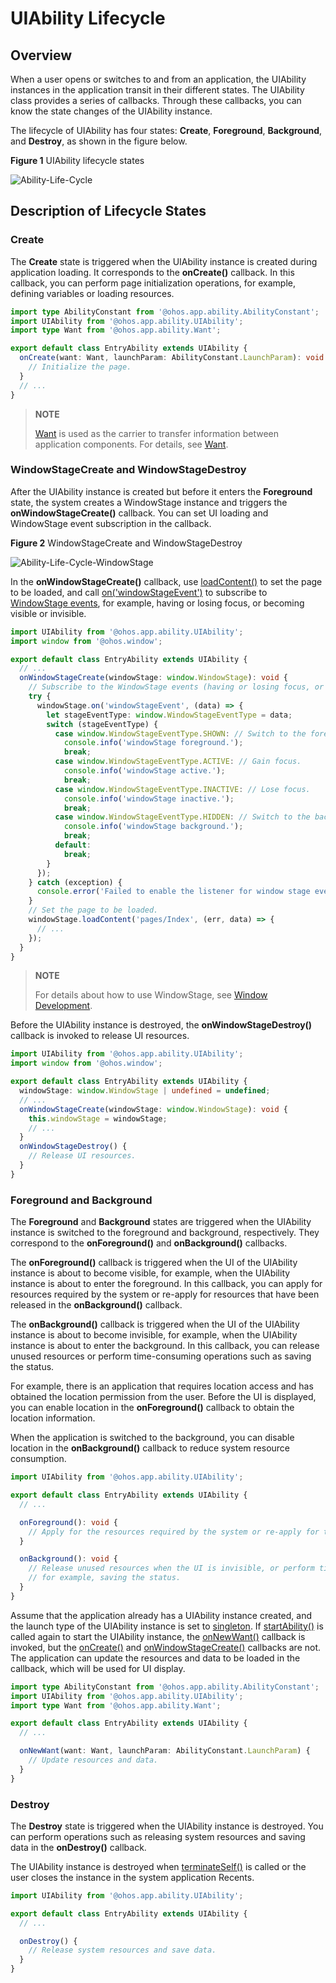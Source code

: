 # UIAbility Lifecycle


## Overview

When a user opens or switches to and from an application, the UIAbility instances in the application transit in their different states. The UIAbility class provides a series of callbacks. Through these callbacks, you can know the state changes of the UIAbility instance.

The lifecycle of UIAbility has four states: **Create**, **Foreground**, **Background**, and **Destroy**, as shown in the figure below.

**Figure 1** UIAbility lifecycle states

![Ability-Life-Cycle](figures/Ability-Life-Cycle.png)  


## Description of Lifecycle States


### Create

The **Create** state is triggered when the UIAbility instance is created during application loading. It corresponds to the **onCreate()** callback. In this callback, you can perform page initialization operations, for example, defining variables or loading resources.


```ts
import type AbilityConstant from '@ohos.app.ability.AbilityConstant';
import UIAbility from '@ohos.app.ability.UIAbility';
import type Want from '@ohos.app.ability.Want';

export default class EntryAbility extends UIAbility {
  onCreate(want: Want, launchParam: AbilityConstant.LaunchParam): void {
    // Initialize the page.
  }
  // ...
}
```

> **NOTE**
>
> [Want](../reference/apis-ability-kit/js-apis-app-ability-want.md) is used as the carrier to transfer information between application components. For details, see [Want](want-overview.md).

### WindowStageCreate and WindowStageDestroy

After the UIAbility instance is created but before it enters the **Foreground** state, the system creates a WindowStage instance and triggers the **onWindowStageCreate()** callback. You can set UI loading and WindowStage event subscription in the callback.

**Figure 2** WindowStageCreate and WindowStageDestroy 

![Ability-Life-Cycle-WindowStage](figures/Ability-Life-Cycle-WindowStage.png)  

In the **onWindowStageCreate()** callback, use [loadContent()](../reference/apis-arkui/js-apis-window.md#loadcontent9-2) to set the page to be loaded, and call [on('windowStageEvent')](../reference/apis-arkui/js-apis-window.md#onwindowstageevent9) to subscribe to [WindowStage events](../reference/apis-arkui/js-apis-window.md#windowstageeventtype9), for example, having or losing focus, or becoming visible or invisible.

```ts
import UIAbility from '@ohos.app.ability.UIAbility';
import window from '@ohos.window';

export default class EntryAbility extends UIAbility {
  // ...
  onWindowStageCreate(windowStage: window.WindowStage): void {
    // Subscribe to the WindowStage events (having or losing focus, or becoming visible or invisible).
    try {
      windowStage.on('windowStageEvent', (data) => {
        let stageEventType: window.WindowStageEventType = data;
        switch (stageEventType) {
          case window.WindowStageEventType.SHOWN: // Switch to the foreground.
            console.info('windowStage foreground.');
            break;
          case window.WindowStageEventType.ACTIVE: // Gain focus.
            console.info('windowStage active.');
            break;
          case window.WindowStageEventType.INACTIVE: // Lose focus.
            console.info('windowStage inactive.');
            break;
          case window.WindowStageEventType.HIDDEN: // Switch to the background.
            console.info('windowStage background.');
            break;
          default:
            break;
        }
      });
    } catch (exception) {
      console.error('Failed to enable the listener for window stage event changes. Cause:' + JSON.stringify(exception));
    }
    // Set the page to be loaded.
    windowStage.loadContent('pages/Index', (err, data) => {
      // ...
    });
  }
}
```

> **NOTE**
>
> For details about how to use WindowStage, see [Window Development](../windowmanager/application-window-stage.md).

Before the UIAbility instance is destroyed, the **onWindowStageDestroy()** callback is invoked to release UI resources.

```ts
import UIAbility from '@ohos.app.ability.UIAbility';
import window from '@ohos.window';

export default class EntryAbility extends UIAbility {
  windowStage: window.WindowStage | undefined = undefined;
  // ...
  onWindowStageCreate(windowStage: window.WindowStage): void {
    this.windowStage = windowStage;
    // ...
  }
  onWindowStageDestroy() {
    // Release UI resources.
  }
}
```


### Foreground and Background

The **Foreground** and **Background** states are triggered when the UIAbility instance is switched to the foreground and background, respectively. They correspond to the **onForeground()** and **onBackground()** callbacks.

The **onForeground()** callback is triggered when the UI of the UIAbility instance is about to become visible, for example, when the UIAbility instance is about to enter the foreground. In this callback, you can apply for resources required by the system or re-apply for resources that have been released in the **onBackground()** callback.

The **onBackground()** callback is triggered when the UI of the UIAbility instance is about to become invisible, for example, when the UIAbility instance is about to enter the background. In this callback, you can release unused resources or perform time-consuming operations such as saving the status.

For example, there is an application that requires location access and has obtained the location permission from the user. Before the UI is displayed, you can enable location in the **onForeground()** callback to obtain the location information.

When the application is switched to the background, you can disable location in the **onBackground()** callback to reduce system resource consumption.


```ts
import UIAbility from '@ohos.app.ability.UIAbility';

export default class EntryAbility extends UIAbility {
  // ...

  onForeground(): void {
    // Apply for the resources required by the system or re-apply for the resources released in onBackground().
  }

  onBackground(): void {
    // Release unused resources when the UI is invisible, or perform time-consuming operations in this callback,
    // for example, saving the status.
  }
}
```

Assume that the application already has a UIAbility instance created, and the launch type of the UIAbility instance is set to [singleton](uiability-launch-type.md#singleton). If [startAbility()](../reference/apis-ability-kit/js-apis-inner-application-uiAbilityContext.md#uiabilitycontextstartability) is called again to start the UIAbility instance, the [onNewWant()](../reference/apis-ability-kit/js-apis-app-ability-uiAbility.md#uiabilityonnewwant) callback is invoked, but the [onCreate()](../reference/apis-ability-kit/js-apis-app-ability-uiAbility.md#uiabilityoncreate) and [onWindowStageCreate()](../reference/apis-ability-kit/js-apis-app-ability-uiAbility.md#uiabilityonwindowstagecreate) callbacks are not. The application can update the resources and data to be loaded in the callback, which will be used for UI display.

```ts
import type AbilityConstant from '@ohos.app.ability.AbilityConstant';
import UIAbility from '@ohos.app.ability.UIAbility';
import type Want from '@ohos.app.ability.Want';

export default class EntryAbility extends UIAbility {
  // ...

  onNewWant(want: Want, launchParam: AbilityConstant.LaunchParam) {
    // Update resources and data.
  }
}
```

### Destroy

The **Destroy** state is triggered when the UIAbility instance is destroyed. You can perform operations such as releasing system resources and saving data in the **onDestroy()** callback.

The UIAbility instance is destroyed when [terminateSelf()](../reference/apis-ability-kit/js-apis-inner-application-uiAbilityContext.md#uiabilitycontextterminateself) is called or the user closes the instance in the system application Recents.

```ts
import UIAbility from '@ohos.app.ability.UIAbility';

export default class EntryAbility extends UIAbility {
  // ...

  onDestroy() {
    // Release system resources and save data.
  }
}
```
